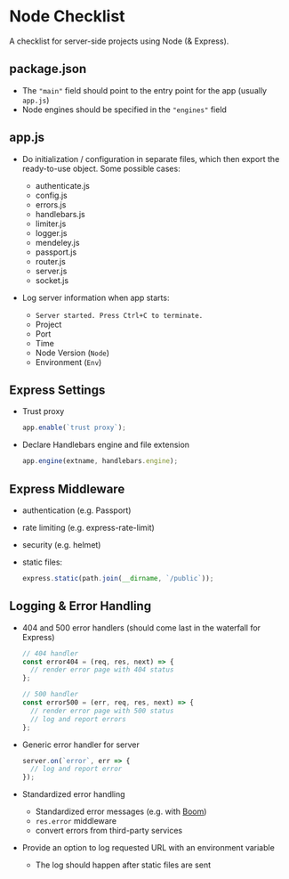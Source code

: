 # Node Checklist

A checklist for server-side projects using Node (& Express).

## package.json

- The `"main"` field should point to the entry point for the app (usually `app.js`)
- Node engines should be specified in the `"engines"` field

## app.js

- Do initialization / configuration in separate files, which then export the ready-to-use object. Some possible cases:

  - authenticate.js
  - config.js
  - errors.js
  - handlebars.js
  - limiter.js
  - logger.js
  - mendeley.js
  - passport.js
  - router.js
  - server.js
  - socket.js

- Log server information when app starts:

  - `Server started. Press Ctrl+C to terminate.`
  - Project
  - Port
  - Time
  - Node Version (`Node`)
  - Environment (`Env`)

## Express Settings

- Trust proxy

  ```js
  app.enable(`trust proxy`);
  ```

- Declare Handlebars engine and file extension

  ```js
  app.engine(extname, handlebars.engine);
  ```

## Express Middleware

- authentication (e.g. Passport)

- rate limiting (e.g. express-rate-limit)

- security (e.g. helmet)

- static files:

  ```js
  express.static(path.join(__dirname, `/public`));
  ```

## Logging & Error Handling

- 404 and 500 error handlers (should come last in the waterfall for Express)

  ```js
  // 404 handler
  const error404 = (req, res, next) => {
    // render error page with 404 status
  };

  // 500 handler
  const error500 = (err, req, res, next) => {
    // render error page with 500 status
    // log and report errors
  };
  ```

- Generic error handler for server

  ```js
  server.on(`error`, err => {
    // log and report error
  });
  ```

- Standardized error handling

  - Standardized error messages (e.g. with [Boom][1])
  - `res.error` middleware
  - convert errors from third-party services

- Provide an option to log requested URL with an environment variable

  - The log should happen after static files are sent

[1]: https://www.npmjs.com/package/boom
